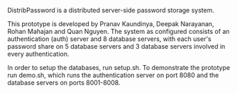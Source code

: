 DistribPassword is a distributed server-side password storage system.

This prototype is developed by Pranav Kaundinya, Deepak Narayanan, Rohan Mahajan and
Quan Nguyen. The system as configured consists of an authentication (auth) server and
8 database servers, with each user's password share on 5 database servers and 3 database
servers involved in every authentication.

In order to setup the databases, run setup.sh.
To demonstrate the prototype run demo.sh, which runs the authentication server on port 8080
and the database servers on ports 8001-8008.